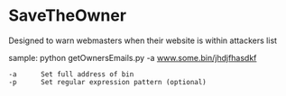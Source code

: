 # SaveTheOwner
Designed to warn webmasters when their website is within attackers list


sample: python getOwnersEmails.py -a www.some.bin/jhdjfhasdkf 

	-a		Set full address of bin
	-p		Set regular expression pattern (optional)
